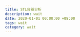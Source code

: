 ```yaml
---
title: STL容器分析
description: wait
date: 2020-01-01 00:00:00 +08:00
tags: wait
category: wait
---
```

